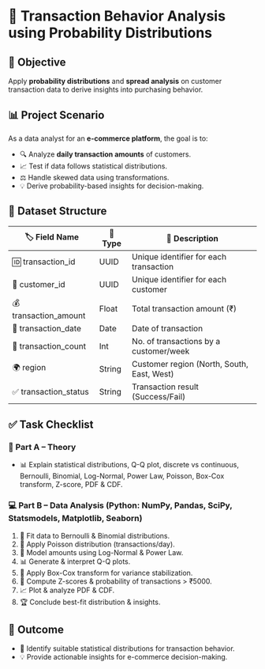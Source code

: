 # 🛒 Transaction Behavior Analysis using Probability Distributions  

## 🎯 Objective  
Apply **probability distributions** and **spread analysis** on customer transaction data to derive insights into purchasing behavior.  

## 📊 Project Scenario  
As a data analyst for an **e-commerce platform**, the goal is to:  
- 🔍 Analyze **daily transaction amounts** of customers.  
- 📈 Test if data follows statistical distributions.  
- ⚖️ Handle skewed data using transformations.  
- 💡 Derive probability-based insights for decision-making.  

## 📂 Dataset Structure  
| 🏷️ Field Name       | 🔢 Type   | 📝 Description                              |
|----------------------|-----------|---------------------------------------------|
| 🆔 transaction_id    | UUID      | Unique identifier for each transaction      |
| 👤 customer_id       | UUID      | Unique identifier for each customer         |
| 💰 transaction_amount| Float     | Total transaction amount (₹)                |
| 📅 transaction_date  | Date      | Date of transaction                         |
| 🔢 transaction_count | Int       | No. of transactions by a customer/week      |
| 🌍 region            | String    | Customer region (North, South, East, West)  |
| ✅ transaction_status| String    | Transaction result (Success/Fail)           |

## ✅ Task Checklist  

### 📘 Part A – Theory  
- 📊 Explain statistical distributions, Q-Q plot, discrete vs continuous, Bernoulli, Binomial, Log-Normal, Power Law, Poisson, Box-Cox transform, Z-score, PDF & CDF.  

### 💻 Part B – Data Analysis (Python: NumPy, Pandas, SciPy, Statsmodels, Matplotlib, Seaborn)  
1. 🎲 Fit data to Bernoulli & Binomial distributions.  
2. 🔔 Apply Poisson distribution (transactions/day).  
3. 📐 Model amounts using Log-Normal & Power Law.  
4. 📊 Generate & interpret Q-Q plots.  
5. 🔄 Apply Box-Cox transform for variance stabilization.  
6. 🧮 Compute Z-scores & probability of transactions > ₹5000.  
7. 📈 Plot & analyze PDF & CDF.  
8. 🏆 Conclude best-fit distribution & insights.  

## 🚀 Outcome  
- 🎯 Identify suitable statistical distributions for transaction behavior.  
- 💡 Provide actionable insights for e-commerce decision-making.  
